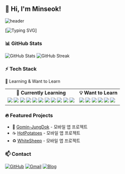 ## 👋 Hi, I'm Minseok!

![header](https://capsule-render.vercel.app/api?type=waving&color=7FFFD4&height=80&section=header)

[![Typing SVG](https://readme-typing-svg.demolab.com?font=Alkatra&weight=500&size=45&duration=4000&pause=3&color=7FFFD4&center=true&vCenter=true&multiline=true&repeat=true&width=1000&height=100&lines=Welcome+to+Minseok's+GitHub!)]

### 📊 GitHub Stats

![GitHub Stats](https://github-readme-stats.vercel.app/api?username=staralstjr&show_icons=true&theme=dracula)
![GitHub Streak](https://streak-stats.demolab.com?user=staralstjr&theme=dracula)
### ⚡ Tech Stack

🌱 Learning & Want to Learn

<table> <tr> <td align="center"><b>🌱 Currently Learning</b></td> <td align="center"><b>💡 Want to Learn</b></td> </tr> <tr> <td valign="top"> <img src="https://img.shields.io/badge/HTML5-E34F26?style=flat&logo=html5&logoColor=white"/> <img src="https://img.shields.io/badge/CSS3-1572B6?style=flat&logo=css3&logoColor=white"/> <img src="https://img.shields.io/badge/Python-3776AB?style=flat&logo=python&logoColor=white"/> <img src="https://img.shields.io/badge/C-00599C?style=flat&logo=c&logoColor=white"/> <img src="https://img.shields.io/badge/Java-007396?style=flat&logo=java&logoColor=white"/> <img src="https://img.shields.io/badge/Dart-0175C2?style=flat&logo=dart&logoColor=white"/> <img src="https://img.shields.io/badge/Flutter-02569B?style=flat&logo=flutter&logoColor=white"/> <img src="https://img.shields.io/badge/Kotlin-7F52FF?style=flat&logo=kotlin&logoColor=white"/> <img src="https://img.shields.io/badge/Node.js-339933?style=flat&logo=nodedotjs&logoColor=white"/> <img src="https://img.shields.io/badge/GitHub-181717?style=flat&logo=github&logoColor=white"/> <img src="https://img.shields.io/badge/JavaScript-F7DF1E?style=flat&logo=javascript&logoColor=black"/> </td> <td valign="top"> <img src="https://img.shields.io/badge/React-61DAFB?style=flat&logo=react&logoColor=black"/> <img src="https://img.shields.io/badge/React Native-61DAFB?style=flat&logo=react&logoColor=black"/> <img src="https://img.shields.io/badge/Swift-FA7343?style=flat&logo=swift&logoColor=white"/> <img src="https://img.shields.io/badge/Spring-6DB33F?style=flat&logo=spring&logoColor=white"/> <img src="https://img.shields.io/badge/MySQL-4479A1?style=flat&logo=mysql&logoColor=white"/> <img src="https://img.shields.io/badge/AWS-232F3E?style=flat&logo=amazonaws&logoColor=white"/> </td> </tr> </table>

### 🔥 Featured Projects

- 📱 [Gomin-JungDok](https://github.com/SSS-11team/gomin_jungdok-mobile) - 모바일 앱 프로젝트
- ☕️ [HotPotatoes](https://github.com/skhu-Team4/frontend-APP) - 모바일 앱 프로젝트
- ♻️ [WhiteSheep](https://github.com/2025-GDGoC-WhiteSheep/2025-GDGoC-WhiteSheep-Mobile) - 모바일 앱 프로젝트

### 📫 Contact

[![GitHub](https://img.shields.io/badge/GitHub-181717?style=flat&logo=github&logoColor=white)](https://github.com/staralstjr)
[![Gmail](https://img.shields.io/badge/Gmail-D14836?style=flat&logo=gmail&logoColor=white)](mailto:staralstjr@gmail.com)
[![Blog](https://img.shields.io/badge/Blog-03C75A?style=flat&logo=naver&logoColor=white)](https://blog.naver.com/staralstjr)

<!-- color는 원하는 색상 16진수로 지정>

<!--
**staralstjr/staralstjr** is a ✨ _special_ ✨ repository because its `README.md` (this file) appears on your GitHub profile.

Here are some ideas to get you started:

- 🔭 I’m currently working on ...
- 🌱 I’m currently learning ...
- 👯 I’m looking to collaborate on ...
- 🤔 I’m looking for help with ...
- 💬 Ask me about ...
- 📫 How to reach me: ...
- 😄 Pronouns: ...
- ⚡ Fun fact: ...
-->
